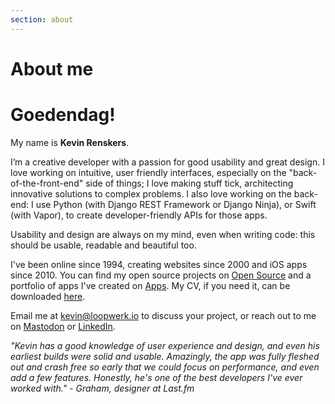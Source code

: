 ```yaml
---
section: about
---
```


# About me

# Goedendag! 
My name is **Kevin Renskers**.

I’m a creative developer with a passion for good usability and great design. I love working on intuitive, user friendly interfaces, especially on the "back-of-the-front-end" side of things; I love making stuff tick, architecting innovative solutions to complex problems. I also love working on the back-end: I use Python (with Django REST Framework or Django Ninja), or Swift (with Vapor), to create developer-friendly APIs for those apps.

Usability and design are always on my mind, even when writing code: this should be usable, readable and beautiful too.

I've been online since 1994, creating websites since 2000 and iOS apps since 2010. You can find my open source projects on [Open Source](/projects/) and a portfolio of apps I've created on [Apps](/apps/). My CV, if you need it, can be downloaded [here](/about/KevinRenskers.pdf).

Email me at <kevin@loopwerk.io> to discuss your project, or reach out to me on [Mastodon](https://hachyderm.io/@kevinrenskers) or [LinkedIn](https://www.linkedin.com/in/kevinrenskers/).

*"Kevin has a good knowledge of user experience and design, and even his earliest builds were solid and usable. Amazingly, the app was fully fleshed out and crash free so early that we could focus on performance, and even add a few features. Honestly, he's one of the best developers I've ever worked with." - Graham, designer at Last.fm*
